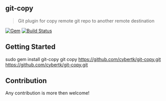 ## git-copy

> Git plugin for copy remote git repo to another remote destination

[![Gem](https://img.shields.io/gem/v/git-copy.svg)]()
[![Build Status](https://travis-ci.org/cybertk/git-copy.svg?branch=master)](https://travis-ci.org/cybertk/git-copy)

## Getting Started

  sudo gem install git-copy
  git copy https://github.com/cybertk/git-copy.git https://github.com/cybertk/git-copy.git

## Contribution

Any contribution is more then welcome!
